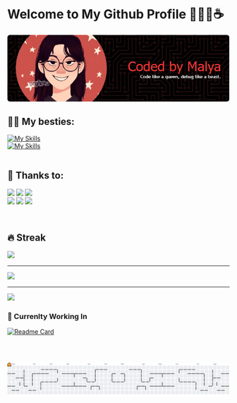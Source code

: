 # Welcome to My Github Profile 👩🏻‍💻☕️

![Header](img/github-header-image%20(7).png)

## 👯‍♀️ My besties:
[![My Skills](https://skillicons.dev/icons?i=html,css,js,figma,git,github)](https://skillicons.dev)
<br>
[![My Skills](https://skillicons.dev/icons?i=bootstrap,cs,python,django,visualstudio,vscode)](https://skillicons.dev)
<br><br>

## 🙌 Thanks to: 
![](https://img.shields.io/badge/ChatGPT-74aa9c?style=for-the-badge&logo=openai&logoColor=white) ![](https://img.shields.io/badge/freecodecamp-27273D?style=for-the-badge&logo=freecodecamp&logoColor=white)
![](https://img.shields.io/badge/W3Schools-04AA6D?style=for-the-badge&logo=W3Schools&logoColor=white)
<br>
![](https://img.shields.io/badge/YouTube-FF0000?style=for-the-badge&logo=youtube&logoColor=white) ![](https://img.shields.io/badge/Google_chrome-4285F4?style=for-the-badge&logo=Google-chrome&logoColor=white) ![](https://img.shields.io/badge/Spotify-1ED760?&style=for-the-badge&logo=spotify&logoColor=white) 

<br>

## 🔥 Streak
![](https://nirzak-streak-stats.vercel.app/?user=Encrypsy&theme=dark&hide_border=false) 

---
![](https://quotes-github-readme.vercel.app/api?type=horizontal&theme=merko)

---
[![](https://visitcount.itsvg.in/api?id=Encrypsy&icon=7&color=0)](https://visitcount.itsvg.in)


### 🧠 Currenlty Working In
[![Readme Card](https://github-readme-stats.vercel.app/api/pin/?username=Encrypsy&repo=project-website&show_owner=true&theme=onedark)](https://github.com/Encrypsy/project-website)

<br><br>

<picture>
  <source media="(prefers-color-scheme: dark)" srcset="https://raw.githubusercontent.com/Encrypsy/Encrypsy/output/pacman-contribution-graph-dark.svg">
  <source media="(prefers-color-scheme: light)" srcset="https://raw.githubusercontent.com/Encrypsy/Encrypsy/output/pacman-contribution-graph.svg">
  <img alt="pacman contribution graph" src="https://raw.githubusercontent.com/Encrypsy/Encrypsy/output/pacman-contribution-graph.svg">
</picture>

